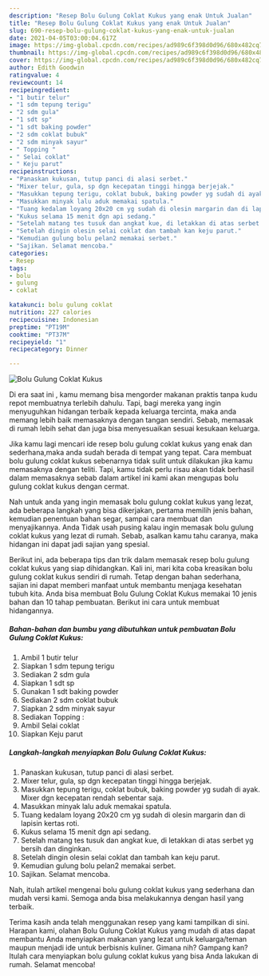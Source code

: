 ```yaml
---
description: "Resep Bolu Gulung Coklat Kukus yang enak Untuk Jualan"
title: "Resep Bolu Gulung Coklat Kukus yang enak Untuk Jualan"
slug: 690-resep-bolu-gulung-coklat-kukus-yang-enak-untuk-jualan
date: 2021-04-05T03:00:04.617Z
image: https://img-global.cpcdn.com/recipes/ad989c6f398d0d96/680x482cq70/bolu-gulung-coklat-kukus-foto-resep-utama.jpg
thumbnail: https://img-global.cpcdn.com/recipes/ad989c6f398d0d96/680x482cq70/bolu-gulung-coklat-kukus-foto-resep-utama.jpg
cover: https://img-global.cpcdn.com/recipes/ad989c6f398d0d96/680x482cq70/bolu-gulung-coklat-kukus-foto-resep-utama.jpg
author: Edith Goodwin
ratingvalue: 4
reviewcount: 14
recipeingredient:
- "1 butir telur"
- "1 sdm tepung terigu"
- "2 sdm gula"
- "1 sdt sp"
- "1 sdt baking powder"
- "2 sdm coklat bubuk"
- "2 sdm minyak sayur"
- " Topping "
- " Selai coklat"
- " Keju parut"
recipeinstructions:
- "Panaskan kukusan, tutup panci di alasi serbet."
- "Mixer telur, gula, sp dgn kecepatan tinggi hingga berjejak."
- "Masukkan tepung terigu, coklat bubuk, baking powder yg sudah di ayak. Mixer dgn kecepatan rendah sebentar saja."
- "Masukkan minyak lalu aduk memakai spatula."
- "Tuang kedalam loyang 20x20 cm yg sudah di olesin margarin dan di lapisin kertas roti."
- "Kukus selama 15 menit dgn api sedang."
- "Setelah matang tes tusuk dan angkat kue, di letakkan di atas serbet yg bersih dan dinginkan."
- "Setelah dingin olesin selai coklat dan tambah kan keju parut."
- "Kemudian gulung bolu pelan2 memakai serbet."
- "Sajikan. Selamat mencoba."
categories:
- Resep
tags:
- bolu
- gulung
- coklat

katakunci: bolu gulung coklat 
nutrition: 227 calories
recipecuisine: Indonesian
preptime: "PT19M"
cooktime: "PT37M"
recipeyield: "1"
recipecategory: Dinner

---
```



![Bolu Gulung Coklat Kukus](https://img-global.cpcdn.com/recipes/ad989c6f398d0d96/680x482cq70/bolu-gulung-coklat-kukus-foto-resep-utama.jpg)

Di era  saat ini , kamu memang bisa mengorder makanan praktis tanpa kudu repot membuatnya terlebih dahulu. Tapi, bagi mereka yang ingin menyuguhkan hidangan terbaik kepada keluarga tercinta, maka anda memang lebih baik memasaknya dengan tangan sendiri. Sebab, memasak di rumah lebih sehat dan juga bisa menyesuaikan sesuai kesukaan keluarga.

Jika kamu lagi mencari ide resep bolu gulung coklat kukus yang enak dan sederhana,maka anda sudah berada di tempat yang tepat. Cara membuat bolu gulung coklat kukus  sebenarnya tidak sulit untuk dilakukan jika kamu memasaknya dengan teliti. Tapi, kamu tidak perlu risau akan tidak berhasil dalam memasaknya 
sebab dalam artikel ini kami akan mengupas bolu gulung coklat kukus dengan cermat.  



Nah untuk anda yang ingin memasak bolu gulung coklat kukus yang lezat, ada beberapa langkah yang bisa dikerjakan, pertama memilih jenis bahan, kemudian penentuan bahan segar, sampai cara membuat dan menyajikannya. Anda Tidak usah pusing kalau ingin memasak bolu gulung coklat kukus yang lezat di rumah. Sebab, asalkan kamu  tahu caranya, maka hidangan ini dapat jadi sajian yang spesial.

Berikut ini, ada beberapa tips dan trik dalam memasak resep bolu gulung coklat kukus yang siap dihidangkan. Kali ini, mari kita coba kreasikan bolu gulung coklat kukus sendiri di rumah. Tetap dengan bahan sederhana, sajian ini dapat memberi manfaat untuk membantu menjaga kesehatan tubuh kita. Anda bisa membuat Bolu Gulung Coklat Kukus memakai 10 jenis bahan dan 10 tahap pembuatan. Berikut ini cara untuk membuat hidangannya.

<!--inarticleads1-->

##### Bahan-bahan dan bumbu yang dibutuhkan untuk pembuatan Bolu Gulung Coklat Kukus:

1. Ambil 1 butir telur
1. Siapkan 1 sdm tepung terigu
1. Sediakan 2 sdm gula
1. Siapkan 1 sdt sp
1. Gunakan 1 sdt baking powder
1. Sediakan 2 sdm coklat bubuk
1. Siapkan 2 sdm minyak sayur
1. Sediakan  Topping :
1. Ambil  Selai coklat
1. Siapkan  Keju parut




<!--inarticleads2-->

##### Langkah-langkah menyiapkan Bolu Gulung Coklat Kukus:

1. Panaskan kukusan, tutup panci di alasi serbet.
1. Mixer telur, gula, sp dgn kecepatan tinggi hingga berjejak.
1. Masukkan tepung terigu, coklat bubuk, baking powder yg sudah di ayak. Mixer dgn kecepatan rendah sebentar saja.
1. Masukkan minyak lalu aduk memakai spatula.
1. Tuang kedalam loyang 20x20 cm yg sudah di olesin margarin dan di lapisin kertas roti.
1. Kukus selama 15 menit dgn api sedang.
1. Setelah matang tes tusuk dan angkat kue, di letakkan di atas serbet yg bersih dan dinginkan.
1. Setelah dingin olesin selai coklat dan tambah kan keju parut.
1. Kemudian gulung bolu pelan2 memakai serbet.
1. Sajikan. Selamat mencoba.




Nah, itulah artikel mengenai  bolu gulung coklat kukus  yang sederhana dan mudah versi kami. Semoga anda bisa melakukannya dengan hasil yang terbaik. 

Terima kasih anda telah menggunakan resep yang kami tampilkan di sini. Harapan kami, olahan  Bolu Gulung Coklat Kukus yang mudah di atas dapat membantu Anda menyiapkan makanan yang lezat untuk keluarga/teman maupun menjadi ide untuk berbisnis kuliner. Gimana nih? Gampang kan? Itulah cara menyiapkan bolu gulung coklat kukus yang bisa Anda lakukan di rumah. Selamat mencoba!


